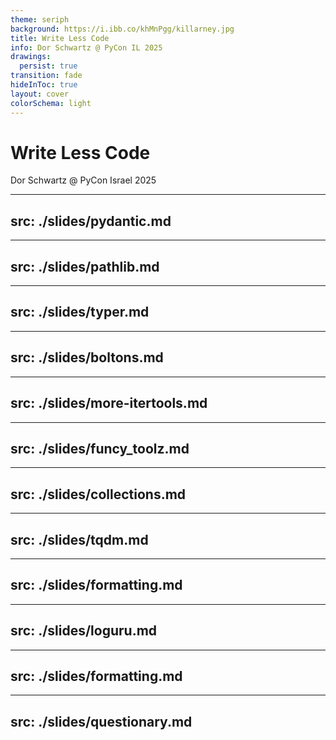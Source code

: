 ```yaml
---
theme: seriph
background: https://i.ibb.co/khMnPgg/killarney.jpg
title: Write Less Code
info: Dor Schwartz @ PyCon IL 2025
drawings:
  persist: true
transition: fade
hideInToc: true
layout: cover
colorSchema: light
---
```


<style>
.slidev-code {
  --slidev-code-font-size: 16px; 
  font-size: var(--slidev-code-font-size) !important;
}
</style>
 
# Write Less Code

Dor Schwartz @ PyCon Israel 2025

---
src: ./slides/pydantic.md
---
---
src: ./slides/pathlib.md
---
---
src: ./slides/typer.md
---
---
src: ./slides/boltons.md
---
---
src: ./slides/more-itertools.md
---
---
src: ./slides/funcy_toolz.md
---
---
src: ./slides/collections.md
---
---
src: ./slides/tqdm.md
---
---
src: ./slides/formatting.md
---
---
src: ./slides/loguru.md
---
---
src: ./slides/formatting.md
---
---
src: ./slides/questionary.md
---